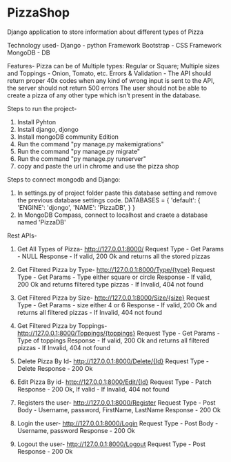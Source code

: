 # PizzaShop
Django application to store information about different types of Pizza


Technology used-
Django - python Framework
Bootstrap - CSS Framework 
MongoDB - DB 


Features- 
Pizza can be of Multiple types: Regular or Square; Multiple sizes and Toppings - Onion, Tomato, etc. 
Errors & Validation - The API should return proper 40x codes when any kind of wrong input is sent to the API, the server should not return 500 errors
The user should not be able to create a pizza of any other type which isn't present in the database.


Steps to run the project-
1. Install Pyhton
2. Install django, djongo
3. Install mongoDB community Edition
4. Run the command "py manage.py makemigrations"
5. Run the command "py manage.py migrate"
6. Run the command "py manage.py runserver"
7. copy and paste the url in chrome and use the pizza shop

Steps to connect mongodb and Django:
1. In settings.py of project folder paste this database setting and remove the previous database settings code.
DATABASES = {
    'default': {
        'ENGINE': 'djongo',
        'NAME': 'PizzaDB',
    }
}
2. In MongoDB Compass, connect to localhost and craete a database named 'PizzaDB'

Rest APIs-
1. Get All Types of Pizza- 
   http://127.0.0.1:8000/
   Request Type - Get
   Params - NULL
   Response - If valid, 200 Ok and returns all the stored pizzas 


2. Get Filtered Pizza by Type-
   http://127.0.0.1:8000/Type/{type}
   Request Type - Get
   Params - Type either square or circle
   Response - If valid, 200 Ok and returns filtered type pizzas
            - If Invalid, 404 not found

3. Get Filtered Pizza by Size-
   http://127.0.0.1:8000/Size/{size}
   Request Type - Get
   Params - size either 4 or 6
   Response - If valid, 200 Ok and returns all filtered pizzas
            - If Invalid, 404 not found


4. Get Filtered Pizza by Toppings-
   http://127.0.0.1:8000/Toppings/{toppings}
   Request Type - Get
   Params - Type of toppings
   Response - If valid, 200 Ok and returns all filtered pizzas
            - If Invalid, 404 not found


5. Delete Pizza By Id-
   http://127.0.0.1:8000/Delete/{Id}
   Request Type - Delete
   Response - 200 Ok 


6. Edit Pizza By id-
   http://127.0.0.1:8000/Edit/{Id}
   Request Type - Patch
   Response - 200 Ok, If valid
            - If Invalid, 404 not found


7. Registers the user-
   http://127.0.0.1:8000/Register
   Request Type - Post
   Body - Username, password, FirstName, LastName
   Response - 200 Ok


8. Login the user-
   http://127.0.0.1:8000/Login
   Request Type - Post
   Body - Username, password
   Response - 200 Ok


9. Logout the user-
   http://127.0.0.1:8000/Logout
   Request Type - Post
   Response - 200 Ok